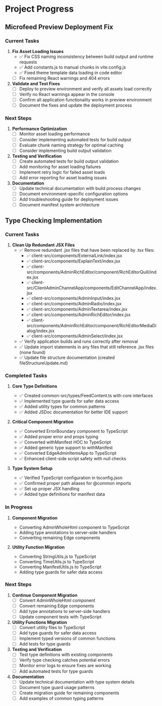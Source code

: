 # Project Progress

## Microfeed Preview Deployment Fix

### Current Tasks

1. **Fix Asset Loading Issues**
   - ✅ Fix CSS naming inconsistency between build output and runtime requests
   - ✅ Add constants.js to manual chunks in vite.config.js
   - ✅ Fixed theme template data loading in code editor
   - [ ] Fix remaining React warnings and 404 errors

2. **Validate and Test Fixes**
   - [ ] Deploy to preview environment and verify all assets load correctly
   - [ ] Verify no React warnings appear in the console
   - [ ] Confirm all application functionality works in preview environment
   - [ ] Document the fixes and update the deployment process

### Next Steps

1. **Performance Optimization**
   - [ ] Monitor asset loading performance
   - [ ] Consider implementing automated tests for build output
   - [ ] Evaluate chunk naming strategy for optimal caching
   - [ ] Consider implementing build output validation

2. **Testing and Verification**
   - [ ] Create automated tests for build output validation
   - [ ] Add monitoring for asset loading failures
   - [ ] Implement retry logic for failed asset loads
   - [ ] Add error reporting for asset loading issues

3. **Documentation**
   - [ ] Update technical documentation with build process changes
   - [ ] Document environment-specific configuration options
   - [ ] Add troubleshooting guide for deployment issues
   - [ ] Document manifest system architecture

## Type Checking Implementation

### Current Tasks

1. **Clean Up Redundant JSX Files**
   - ✅ Remove redundant .jsx files that have been replaced by .tsx files:
     - ✅ client-src/components/ExternalLink/index.jsx
     - ✅ client-src/components/ExplainText/index.jsx
     - ✅ client-src/components/AdminRichEditor/component/RichEditorQuill/index.jsx
     - ✅ client-src/ClientAdminChannelApp/components/EditChannelApp/index.jsx
     - ✅ client-src/components/AdminInput/index.jsx
     - ✅ client-src/components/AdminRadio/index.jsx
     - ✅ client-src/components/AdminTextarea/index.jsx
     - ✅ client-src/components/AdminRichEditor/index.jsx
     - ✅ client-src/components/AdminRichEditor/component/RichEditorMediaDialog/index.jsx
     - ✅ client-src/components/AdminSelect/index.jsx
   - ✅ Verify application builds and runs correctly after removal
   - ✅ Update import statements in any files that still reference .jsx files
     (none found)
   - ✅ Update file structure documentation
     (created fileStructureUpdate.md)

### Completed Tasks

1. **Core Type Definitions**
   - ✅ Created common-src/types/FeedContent.ts with core interfaces
   - ✅ Implemented type guards for safer data access
   - ✅ Added utility types for common patterns
   - ✅ Added JSDoc documentation for better IDE support

2. **Critical Component Migration**
   - ✅ Converted ErrorBoundary component to TypeScript
   - ✅ Added proper error and props typing
   - ✅ Converted withManifest HOC to TypeScript
   - ✅ Added generic type support to withManifest
   - ✅ Converted EdgeAdminItemsApp to TypeScript
   - ✅ Enhanced client-side script safety with null checks

3. **Type System Setup**
   - ✅ Verified TypeScript configuration in tsconfig.json
   - ✅ Confirmed proper path aliases for @common imports
   - ✅ Set up proper JSX handling
   - ✅ Added type definitions for manifest data

### In Progress

1. **Component Migration**
   - Converting AdminWholeHtml component to TypeScript
   - Adding type annotations to server-side handlers
   - Converting remaining Edge components

2. **Utility Function Migration**
   - Converting StringUtils.js to TypeScript
   - Converting TimeUtils.js to TypeScript
   - Converting ManifestUtils.js to TypeScript
   - Adding type guards for safer data access

### Next Steps

1. **Continue Component Migration**
   - [ ] Convert AdminWholeHtml component
   - [ ] Convert remaining Edge components
   - [ ] Add type annotations to server-side handlers
   - [ ] Update component tests with TypeScript

2. **Utility Functions Migration**
   - [ ] Convert utility files to TypeScript
   - [ ] Add type guards for safer data access
   - [ ] Implement typed versions of common functions
   - [ ] Add tests for type guards

3. **Testing and Verification**
   - [ ] Test type definitions with existing components
   - [ ] Verify type checking catches potential errors
   - [ ] Monitor error logs to ensure fixes are working
   - [ ] Add automated tests for type guards

4. **Documentation**
   - [ ] Update technical documentation with type system details
   - [ ] Document type guard usage patterns
   - [ ] Create migration guide for remaining components
   - [ ] Add examples of common typing patterns
